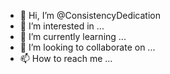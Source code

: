 - 👋 Hi, I’m @ConsistencyDedication
- 👀 I’m interested in ...
- 🌱 I’m currently learning ...
- 💞️ I’m looking to collaborate on ...
- 📫 How to reach me ...

<!---
ConsistencyDedication/ConsistencyDedication is a ✨ special ✨ repository because its `README.md` (this file) appears on your GitHub profile.
You can click the Preview link to take a look at your changes.
--->
